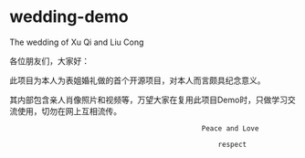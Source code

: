 # wedding-demo
The wedding of Xu Qi and Liu Cong

各位朋友们，大家好：

   此项目为本人为表姐婚礼做的首个开源项目，对本人而言颇具纪念意义。  

   其内部包含亲人肖像照片和视频等，万望大家在复用此项目Demo时，只做学习交流使用，切勿在网上互相流传。

                                                   Peace and Love
                                 
                                                       respect
